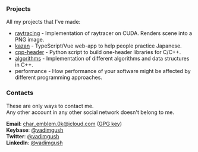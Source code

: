 ### Projects
All my projects that I've made:

 * [raytracing](https://github.com/vadimgush/raytracing) - Implementation of raytracer on CUDA. Renders scene into a PNG image.
 * [kazan](https://github.com/gush-labs/kazan) - TypeScript/Vue web-app to help people practice Japanese.
 * [cpp-header](https://github.com/vadimgush/cpp-header) - Python script to build one-header libraries for C/C++.
 * [algorithms](https://github.com/vadimgush/algorithms) - Implementation of different algorithms and data structures in C++.
 * performance - How performance of your software might be affected by different programming approaches.

### Contacts

These are only ways to contact me.  
Any other account in any other social network doesn't belong to me.


**Email**: char_emblem.0k@icloud.com ([GPG key](public.txt))  
**Keybase**: [@vadimgush](https://keybase.io/vadimgush)  
**Twitter**: [@vadimgush](https://twitter.com/vadimgush)  
**LinkedIn**: [@vadimgush](https://linkedin.com/in/vadimgush)  
